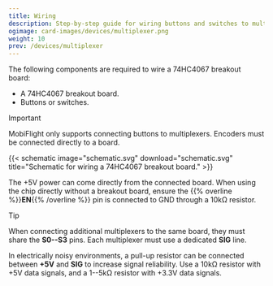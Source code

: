 ```yaml
---
title: Wiring
description: Step-by-step guide for wiring buttons and switches to multiplexers.
ogimage: card-images/devices/multiplexer.png
weight: 10
prev: /devices/multiplexer
---
```


The following components are required to wire a 74HC4067 breakout board:

- A 74HC4067 breakout board.
- Buttons or switches.

> [!IMPORTANT]
> MobiFlight only supports connecting buttons to multiplexers. Encoders must be connected directly to a board.

{{< schematic image="schematic.svg" download="schematic.svg" title="Schematic for wiring a 74HC4067 breakout board." >}}

The +5V power can come directly from the connected board. When using the chip directly without a breakout board, ensure the {{% overline %}}**EN**{{% /overline %}} pin is connected to GND through a 10kΩ resistor.

> [!TIP]
> When connecting additional multiplexers to the same board, they must share the **S0--S3** pins. Each multiplexer must use a dedicated **SIG** line.
>
> In electrically noisy environments, a pull-up resistor can be connected between **+5V** and **SIG** to increase signal reliability. Use a 10kΩ resistor with +5V data signals, and a 1--5kΩ resistor with +3.3V data signals.
